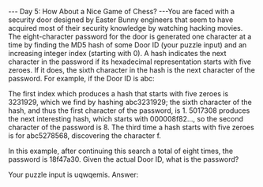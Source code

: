 --- Day 5: How About a Nice Game of Chess? ---You are faced with a security door designed by Easter Bunny engineers that seem to have acquired most of their security knowledge by watching hacking movies.
The eight-character password for the door is generated one character at a time by finding the MD5 hash of some Door ID (your puzzle input) and an increasing integer index (starting with 0).
A hash indicates the next character in the password if its hexadecimal representation starts with five zeroes. If it does, the sixth character in the hash is the next character of the password.
For example, if the Door ID is abc:

The first index which produces a hash that starts with five zeroes is 3231929, which we find by hashing abc3231929; the sixth character of the hash, and thus the first character of the password, is 1.
5017308 produces the next interesting hash, which starts with 000008f82..., so the second character of the password is 8.
The third time a hash starts with five zeroes is for abc5278568, discovering the character f.

In this example, after continuing this search a total of eight times, the password is 18f47a30.
Given the actual Door ID, what is the password?

Your puzzle input is uqwqemis.
Answer:
